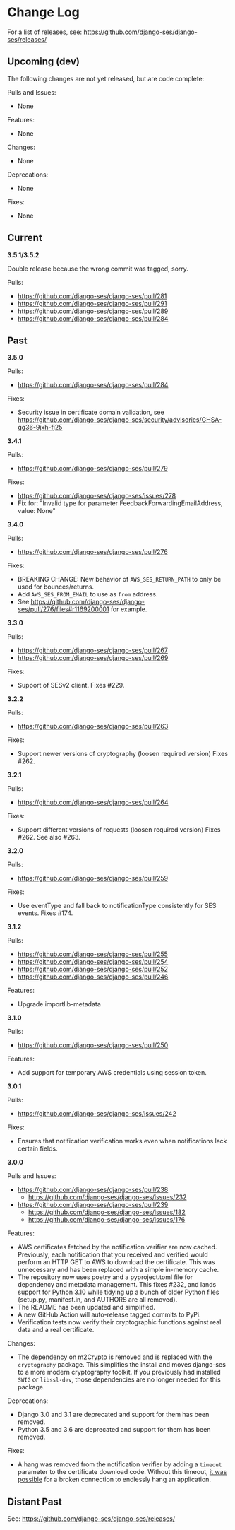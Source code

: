 # Change Log

For a list of releases, see: https://github.com/django-ses/django-ses/releases/

## Upcoming (dev)

The following changes are not yet released, but are code complete:

Pulls and Issues:
 - None

Features:
- None

Changes:
- None

Deprecations:
 - None

Fixes:
- None

## Current

**3.5.1/3.5.2**

Double release because the wrong commit was tagged, sorry.

Pulls:
  - https://github.com/django-ses/django-ses/pull/281
  - https://github.com/django-ses/django-ses/pull/291
  - https://github.com/django-ses/django-ses/pull/289
  - https://github.com/django-ses/django-ses/pull/284


## Past

**3.5.0**

Pulls:
  - https://github.com/django-ses/django-ses/pull/284

Fixes:
  - Security issue in certificate domain validation, see https://github.com/django-ses/django-ses/security/advisories/GHSA-qg36-9jxh-fj25

**3.4.1**

Pulls:
  - https://github.com/django-ses/django-ses/pull/279

Fixes:
  - https://github.com/django-ses/django-ses/issues/278
  - Fix for: "Invalid type for parameter FeedbackForwardingEmailAddress, value: None"

**3.4.0**

Pulls:
  - https://github.com/django-ses/django-ses/pull/276

Fixes:
  - BREAKING CHANGE: New behavior of `AWS_SES_RETURN_PATH` to only be used for bounces/returns.
  - Add `AWS_SES_FROM_EMAIL` to use as `from` address.
  - See https://github.com/django-ses/django-ses/pull/276/files#r1169200001 for example.

**3.3.0**

Pulls:
  - https://github.com/django-ses/django-ses/pull/267
  - https://github.com/django-ses/django-ses/pull/269

Fixes:
  - Support of SESv2 client. Fixes #229.

**3.2.2**

Pulls:
  - https://github.com/django-ses/django-ses/pull/263

Fixes:
  - Support newer versions of cryptography (loosen required version)
    Fixes #262.

**3.2.1**

Pulls:
  - https://github.com/django-ses/django-ses/pull/264

Fixes:
  - Support different versions of requests (loosen required version)
    Fixes #262. See also #263.

**3.2.0**

Pulls:
  - https://github.com/django-ses/django-ses/pull/259

Fixes:
  - Use eventType and fall back to notificationType consistently for SES events.
    Fixes #174.


**3.1.2**

Pulls:
  - https://github.com/django-ses/django-ses/pull/255
  - https://github.com/django-ses/django-ses/pull/254
  - https://github.com/django-ses/django-ses/pull/252
  - https://github.com/django-ses/django-ses/pull/246


Features:
  - Upgrade importlib-metadata

**3.1.0**

Pulls:
  - https://github.com/django-ses/django-ses/pull/250

Features:
  - Add support for temporary AWS credentials using session token.

**3.0.1**

Pulls:
 - https://github.com/django-ses/django-ses/issues/242

Fixes:
 - Ensures that notification verification works even when notifications lack
   certain fields.

**3.0.0**

Pulls and Issues:
 - https://github.com/django-ses/django-ses/pull/238
   - https://github.com/django-ses/django-ses/issues/232
 - https://github.com/django-ses/django-ses/pull/239
   - https://github.com/django-ses/django-ses/issues/182
   - https://github.com/django-ses/django-ses/issues/176

Features:
 - AWS certificates fetched by the notification verifier are now cached. 
   Previously, each notification that you received and verified would perform 
   an HTTP GET to AWS to download the certificate. This was unnecessary and has
   been replaced with a simple in-memory cache.
 - The repository now uses poetry and a pyproject.toml file for dependency and 
   metadata management. This fixes #232, and lands support for Python 3.10 
   while tidying up a bunch of older Python files (setup.py, manifest.in, and 
   AUTHORS are all removed).
 - The README has been updated and simplified.
 - A new GitHub Action will auto-release tagged commits to PyPi.
 - Verification tests now verify their cryptographic functions against real 
   data and a real certificate.

Changes:
 - The dependency on m2Crypto is removed and is replaced with the
   `cryptography` package. This simplifies the install and moves django-ses to
   a more modern cryptography toolkit. If you previously had installed `SWIG` 
   or `libssl-dev`, those dependencies are no longer needed for this package.

Deprecations:
 - Django 3.0 and 3.1 are deprecated and support for them has been removed.
 - Python 3.5 and 3.6 are deprecated and support for them has been removed.

Fixes:
 - A hang was removed from the notification verifier by adding a `timeout`
   parameter to the certificate download code. Without this timeout, [it was 
   possible](https://github.com/psf/requests/issues/3070) for a broken 
   connection to endlessly hang an application. 

## Distant Past

See: https://github.com/django-ses/django-ses/releases/

